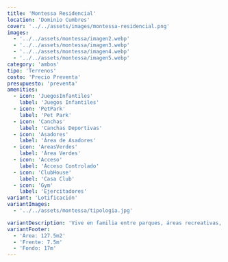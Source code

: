 ```yaml
---
title: 'Montessa Residencial'
location: 'Dominio Cumbres'
cover: '../../assets/images/montessa-residencial.png'
images:
  - '../../assets/montessa/imagen2.webp'
  - '../../assets/montessa/imagen3.webp'
  - '../../assets/montessa/imagen4.webp'
  - '../../assets/montessa/imagen5.webp'
category: 'ambos'
tipo: 'Terrenos'
costo: 'Precio Preventa'
presupuesto: 'preventa'
amenities:
  - icon: 'JuegosInfantiles'
    label: 'Juegos Infantiles'
  - icon: 'PetPark'
    label: 'Pet Park'
  - icon: 'Canchas'
    label: 'Canchas Deportivas'
  - icon: 'Asadores'
    label: 'Área de Asadores'
  - icon: 'AreasVerdes'
    label: 'Área Verdes'
  - icon: 'Acceso'
    label: 'Ácceso Controlado'
  - icon: 'ClubHouse'
    label: 'Casa Club'
  - icon: 'Gym'
    label: 'Ejercitadores'
variant: 'Lotificación'
variantImages:
  - '../../assets/montessa/tipologia.jpg'

variantDescription: 'Vive en familia entre parques, áreas recreativas, avenidas y seguridad, Invierte en una de las zonas de alta plusvalía en Dominio Cumbres, ideal para residencias de alto nivel.'
variantFooter:
  - 'Área: 127.5m2'
  - 'Frente: 7.5m'
  - 'Fondo: 17m'
---
```

